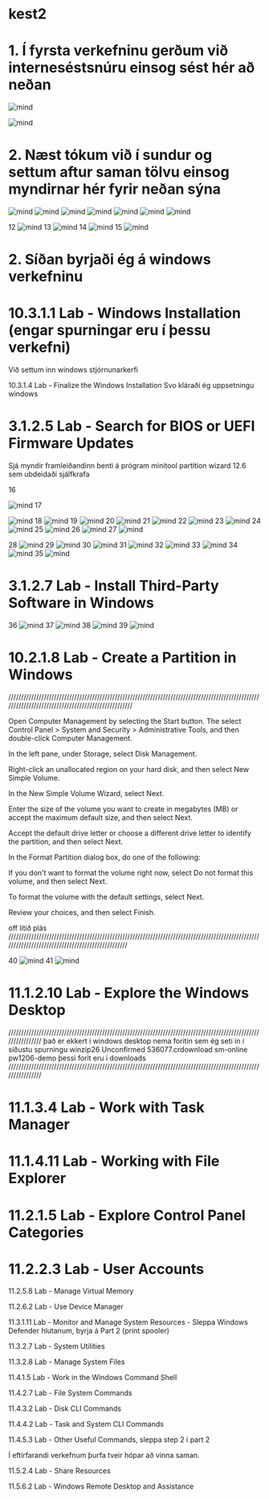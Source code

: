 # kest2
<h1>1.	Í fyrsta verkefninu gerðum við interneséstsnúru einsog sést hér að neðan</h1>


![mind](https://github.com/gitmaus1/kest2/blob/main/kest/kest/1%20(1).jpg)

![mind](https://github.com/gitmaus1/kest2/blob/main/kest/kest/1%20(4).jpg)


<h1>2.  Næst tókum við í sundur og settum aftur saman tölvu einsog myndirnar hér fyrir neðan sýna</h1>

![mind](https://github.com/gitmaus1/kest2/blob/main/kest/kest/1%20(5).jpg)
![mind](https://github.com/gitmaus1/kest2/blob/main/kest/kest/1%20(6).jpg)
![mind](https://github.com/gitmaus1/kest2/blob/main/kest/kest/1%20(7).jpg)
![mind](https://github.com/gitmaus1/kest2/blob/main/kest/kest/1%20(8).jpg)
![mind](https://github.com/gitmaus1/kest2/blob/main/kest/kest/1%20(9).jpg)
![mind](https://github.com/gitmaus1/kest2/blob/main/kest/kest/1%20(10).jpg)
![mind](https://github.com/gitmaus1/kest2/blob/main/kest/kest/1%20(11).jpg)



12
![mind](https://github.com/gitmaus1/kest2/blob/main/kest/kest/1%20(12).jpg)
13
![mind](https://github.com/gitmaus1/kest2/blob/main/kest/kest/1%20(13).jpg)
14
![mind](https://github.com/gitmaus1/kest2/blob/main/kest/kest/1%20(14).jpg)
15
![mind](https://github.com/gitmaus1/kest2/blob/main/kest/kest/1%20(15).jpg)


<h1>2.	 Síðan byrjaði ég á windows verkefninu</h1>

<h1>10.3.1.1 Lab - Windows Installation (engar spurningar eru í þessu verkefni)</h1>
Við settum inn windows stjórnunarkerfi 

10.3.1.4 Lab - Finalize the Windows Installation
Svo kláraði ég uppsetningu windows

<h1>3.1.2.5 Lab - Search for BIOS or UEFI Firmware Updates</h1>
Sjá myndir
framleiðandinn benti á prógram minitool partition wizard 12.6 sem ubdeidaði sjálfkrafa
<br> 

16

![mind](https://github.com/gitmaus1/kest2/blob/main/kest/kest/1%20(16).jpg)
17

![mind](https://github.com/gitmaus1/kest2/blob/main/kest/kest/1%20(17).jpg)
18
![mind](https://github.com/gitmaus1/kest2/blob/main/kest/kest/1%20(18).jpg)
19
![mind](https://github.com/gitmaus1/kest2/blob/main/kest/kest/1%20(19).jpg)
20
![mind](https://github.com/gitmaus1/kest2/blob/main/kest/kest/1%20(20).jpg)
21
![mind](https://github.com/gitmaus1/kest2/blob/main/kest/kest/1%20(21).jpg)
22
![mind](https://github.com/gitmaus1/kest2/blob/main/kest/kest/1%20(22).jpg)
23
![mind](https://github.com/gitmaus1/kest2/blob/main/kest/kest/1%20(23).jpg)
24
![mind](https://github.com/gitmaus1/kest2/blob/main/kest/kest/1%20(24).jpg)
25
![mind](https://github.com/gitmaus1/kest2/blob/main/kest/kest/1%20(25).jpg)
26
![mind](https://github.com/gitmaus1/kest2/blob/main/kest/kest/1%20(26).jpg)
27
![mind](https://github.com/gitmaus1/kest2/blob/main/kest/kest/1%20(27).jpg)


28
![mind](https://github.com/gitmaus1/kest2/blob/main/kest/kest/1%20(28).jpg)
29
![mind](https://github.com/gitmaus1/kest2/blob/main/kest/kest/1%20(29).jpg)
30
![mind](https://github.com/gitmaus1/kest2/blob/main/kest/kest/1%20(30).jpg)
31
![mind](https://github.com/gitmaus1/kest2/blob/main/kest/kest/1%20(31).jpg)
32
![mind](https://github.com/gitmaus1/kest2/blob/main/kest/kest/1%20(32).jpg)
33
![mind](https://github.com/gitmaus1/kest2/blob/main/kest/kest/1%20(33).jpg)
34
![mind](https://github.com/gitmaus1/kest2/blob/main/kest/kest/1%20(34).jpg)
35
![mind](https://github.com/gitmaus1/kest2/blob/main/kest/kest/1%20(35).jpg)





<h1>3.1.2.7 Lab - Install Third-Party Software in Windows</h1>

36
![mind](https://github.com/gitmaus1/kest2/blob/main/kest/kest/1%20(36).jpg)
37
![mind](https://github.com/gitmaus1/kest2/blob/main/kest/kest/1%20(37).jpg)
38
![mind](https://github.com/gitmaus1/kest2/blob/main/kest/kest/1%20(38).jpg)
39
![mind](https://github.com/gitmaus1/kest2/blob/main/kest/kest/1%20(39).jpg)


<h1>10.2.1.8 Lab - Create a Partition in Windows</h1>
////////////////////////////////////////////////////////////////////////////////////////////////////////////////////////////////////////////////////

Open Computer Management by selecting the Start  button. The select Control Panel > System and Security > Administrative Tools, and then double-click Computer Management.

In the left pane, under Storage, select Disk Management.

Right-click an unallocated region on your hard disk, and then select New Simple Volume.

In the New Simple Volume Wizard, select Next.

Enter the size of the volume you want to create in megabytes (MB) or accept the maximum default size, and then select Next.

Accept the default drive letter or choose a different drive letter to identify the partition, and then select Next.

In the Format Partition dialog box, do one of the following:

If you don't want to format the volume right now, select Do not format this volume, and then select Next.

To format the volume with the default settings, select Next.

Review your choices, and then select Finish.

off lítið plás
//////////////////////////////////////////////////////////////////////////////////////////////////////////////////////////////////////////////////


40
![mind](https://github.com/gitmaus1/kest2/blob/main/kest/kest/1%20(40).jpg)
41
![mind](https://github.com/gitmaus1/kest2/blob/main/kest/kest/1%20(41).jpg)


<h1>11.1.2.10 Lab - Explore the Windows Desktop</h1>
////////////////////////////////////////////////////////////////////////////////////////////////////////////////
það er ekkert í windows desktop nema foritin sem ég seti in í síðustu spurningu
winzip26
Unconfirmed 536077.crdownload
sm-online
pw1206-demo
þessi forit eru í downloads
////////////////////////////////////////////////////////////////////////////////////////////////////////////////
<h1>11.1.3.4 Lab - Work with Task Manager</h1>




<h1>11.1.4.11 Lab - Working with File Explorer</h1>

<h1>11.2.1.5 Lab - Explore Control Panel Categories</h1>

<h1>11.2.2.3 Lab - User Accounts</h1>

11.2.5.8 Lab - Manage Virtual Memory

11.2.6.2 Lab - Use Device Manager

11.3.1.11 Lab - Monitor and Manage System Resources - Sleppa Windows Defender hlutanum, byrja á Part 2 (print spooler)

11.3.2.7 Lab - System Utilities

11.3.2.8 Lab - Manage System Files

11.4.1.5 Lab - Work in the Windows Command Shell

11.4.2.7 Lab - File System Commands

11.4.3.2 Lab - Disk CLI Commands

11.4.4.2 Lab - Task and System CLI Commands

11.4.5.3 Lab - Other Useful Commands, sleppa step 2 í part 2



Í eftirfarandi verkefnum þurfa tveir hópar að vinna saman.

11.5.2.4 Lab - Share Resources

11.5.6.2 Lab - Windows Remote Desktop and Assistance



